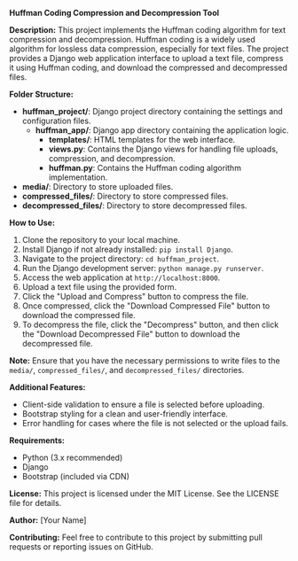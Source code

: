 **Huffman Coding Compression and Decompression Tool**

**Description:**
This project implements the Huffman coding algorithm for text compression and decompression. Huffman coding is a widely used algorithm for lossless data compression, especially for text files. The project provides a Django web application interface to upload a text file, compress it using Huffman coding, and download the compressed and decompressed files.

**Folder Structure:**
- **huffman_project/**: Django project directory containing the settings and configuration files.
  - **huffman_app/**: Django app directory containing the application logic.
    - **templates/**: HTML templates for the web interface.
    - **views.py**: Contains the Django views for handling file uploads, compression, and decompression.
    - **huffman.py**: Contains the Huffman coding algorithm implementation.
- **media/**: Directory to store uploaded files.
- **compressed_files/**: Directory to store compressed files.
- **decompressed_files/**: Directory to store decompressed files.

**How to Use:**
1. Clone the repository to your local machine.
2. Install Django if not already installed: `pip install Django`.
3. Navigate to the project directory: `cd huffman_project`.
4. Run the Django development server: `python manage.py runserver`.
5. Access the web application at `http://localhost:8000`.
6. Upload a text file using the provided form.
7. Click the "Upload and Compress" button to compress the file.
8. Once compressed, click the "Download Compressed File" button to download the compressed file.
9. To decompress the file, click the "Decompress" button, and then click the "Download Decompressed File" button to download the decompressed file.

**Note:** Ensure that you have the necessary permissions to write files to the `media/`, `compressed_files/`, and `decompressed_files/` directories.

**Additional Features:**
- Client-side validation to ensure a file is selected before uploading.
- Bootstrap styling for a clean and user-friendly interface.
- Error handling for cases where the file is not selected or the upload fails.

**Requirements:**
- Python (3.x recommended)
- Django
- Bootstrap (included via CDN)

**License:**
This project is licensed under the MIT License. See the LICENSE file for details.

**Author:**
[Your Name]

**Contributing:**
Feel free to contribute to this project by submitting pull requests or reporting issues on GitHub.
